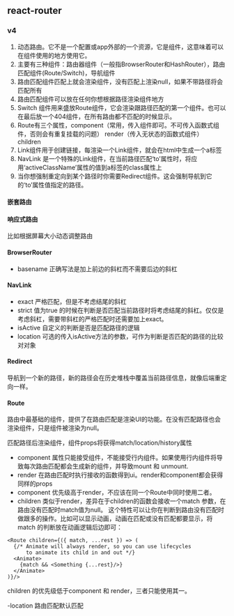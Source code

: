 ## react-router

### v4
1. 动态路由。它不是一个配置或app外部的一个资源，它是组件，这意味着可以在组件使用的地方使用它。
2. 主要有三种组件：路由器组件（一般指BrowserRouter和HashRouter），路由匹配组件(Route/Switch)，导航组件
3. 路由匹配组件匹配上就会渲染组件，没有匹配上渲染null，如果不带路径将会匹配所有
4. 路由匹配组件可以放在任何你想根据路径渲染组件地方
5. Switch 组件用来盛放Route组件，它会渲染跟路径匹配的第一个组件。也可以在最后放一个404组件，在所有路由都不匹配的时候显示。
6. Route有三个属性，component（常用，传入组件即可。不可传入函数式组件，否则会有重复挂载的问题） render（传入无状态的函数式组件） children
7. Link组件用于创建链接，每渲染一个Link组件，就会在html中生成一个a标签
8. NavLink 是一个特殊的Link组件，在当前路径匹配‘to’属性时，将应用‘activeClassName’属性的值到a标签的class属性上
9. 当你想强制重定向到某个路径时你需要Redirect组件。这会强制导航到它的‘to’属性值指定的路径。
#### 嵌套路由

#### 响应式路由
比如根据屏幕大小动态调整路由


#### BrowserRouter
- basename 正确写法是加上前边的斜杠而不需要后边的斜杠

#### NavLink
- exact 严格匹配，但是不考虑结尾的斜杠
- strict 值为true 的时候在判断是否匹配当前路径时将考虑结尾的斜杠。仅仅是考虑斜杠，需要带斜杠的严格匹配时还需要加上exact。
- isActive 自定义的判断是否是匹配路径的逻辑
- location 可选的传入isActive方法的参数，可作为判断是否匹配的路径的比较对对象


#### Redirect
导航到一个新的路径，新的路径会在历史堆栈中覆盖当前路径信息，就像后端重定向一样。

#### Route
路由中最基础的组件，提供了在路由匹配是渲染UI的功能。在没有匹配路径也会渲染组件，只是组件被渲染为null。

匹配路径后渲染组件，组件props将获得match/location/history属性

- component 属性只能接受组件，不能接受行内组件。如果使用行内组件将导致每次路由匹配都会生成新的组件，并导致mount 和 unmount.
- render 在路由匹配时执行接收的函数得到ui。render和component都会获得同样的props
- component 优先级高于render，不应该在同一个Route中同时使用二者。
- children 类似于render，差异在于children的函数会接收一个match 参数，在路由没有匹配时match值为null。
这个特性可以让你在判断到路由没有匹配时做跟多的操作。比如可以显示动画，动画在匹配或没有匹配都要显示，将match
的判断放在动画逻辑后边即可：
```
<Route children={({ match, ...rest }) => (
  {/* Animate will always render, so you can use lifecycles
      to animate its child in and out */}
  <Animate>
    {match && <Something {...rest}/>}
  </Animate>
)}/>
```
children 的优先级低于component 和 render，三者只能使用其一。

-location 路由匹配默认匹配
